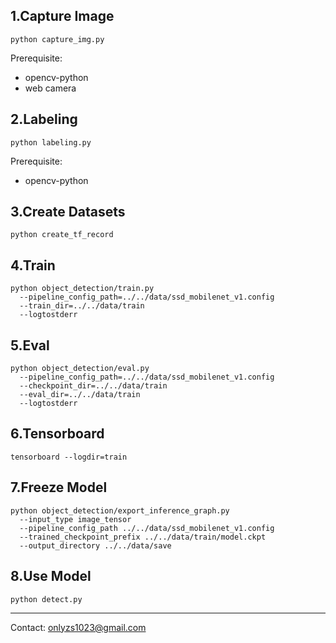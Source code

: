 ## 1.Capture Image

`python capture_img.py`

Prerequisite:
- opencv-python
- web camera

## 2.Labeling

`python labeling.py`

Prerequisite:
- opencv-python

## 3.Create Datasets

`python create_tf_record`

## 4.Train

```
python object_detection/train.py 
  --pipeline_config_path=../../data/ssd_mobilenet_v1.config 
  --train_dir=../../data/train 
  --logtostderr
```

## 5.Eval

```
python object_detection/eval.py
  --pipeline_config_path=../../data/ssd_mobilenet_v1.config
  --checkpoint_dir=../../data/train
  --eval_dir=../../data/train
  --logtostderr
```

## 6.Tensorboard

`tensorboard --logdir=train`

## 7.Freeze Model

```
python object_detection/export_inference_graph.py
  --input_type image_tensor
  --pipeline_config_path ../../data/ssd_mobilenet_v1.config
  --trained_checkpoint_prefix ../../data/train/model.ckpt
  --output_directory ../../data/save
```

## 8.Use Model

`python detect.py`

---

Contact: onlyzs1023@gmail.com
